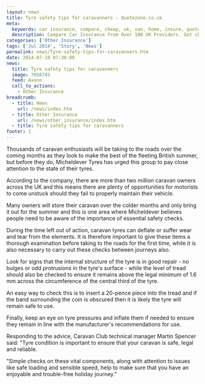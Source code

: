 ```yaml
---
layout: news
title: Tyre safety tips for caravanners - Quotezone.co.uk
meta:
  keywords: car insurance, compare, cheap, uk, van, home, insure, quotes, online, comparison, bike, loans, life
  description: Compare Car Insurance from Over 100 UK Providers. Get cheap quotes online now using our fast, free, secure comparison site
categories: ['Other Insurance']
tags: ['Jul 2014', 'Story', 'News']
permalink: news/Tyre-safety-tips-for-caravanners.htm
date: 2014-07-18 07:30:00
news:
  title: Tyre safety tips for caravanners
  image: 7056745
  feed: Axonn
  call_to_actions:
    - Other Insurance
breadcrumb:
  - title: News
    url: /news/index.htm
  - title: Other Insurance
    url: /news/other_insurance/index.htm
  - title: Tyre safety tips for caravanners
footer: 1
---
```


Thousands of caravan enthusiasts will be taking to the roads over the coming months as they look to make the best of the fleeting British summer, but before they do, Micheldever Tyres has urged this group to pay close attention to the state of their tyres.

According to the company, there are more than two million caravan owners across the UK and this means there are plenty of opportunities for motorists to come unstuck should they fail to properly maintain their vehicle.

Many owners will store their caravan over the colder months and only bring it out for the summer and this is one area where Micheldever believes people need to be aware of the importance of essential safety checks.

During the time left out of action, caravan tyres can deflate or suffer wear and tear from the elements. It is therefore important to give these items a thorough examination before taking to the roads for the first time, while it is also necessary to carry out these checks between journeys also.

Look for signs that the internal structure of the tyre is in good repair - no bulges or odd protrusions in the tyre&#39;s surface - while the level of tread should also be checked to ensure it remains above the legal minimum of 1.6 mm across the circumference of the central third of the tyre.

An easy way to check this is to insert a 20-pence piece into the tread and if the band surrounding the coin is obscured then it is likely the tyre will remain safe to use.

Finally, keep an eye on tyre pressures and inflate them if needed to ensure they remain in line with the manufacturer&#39;s recommendations for use.

Responding to the advice, Caravan Club technical manager Martin Spencer said: &quot;Tyre condition is important to ensure that your caravan is safe, legal and reliable.

&quot;Simple checks on these vital components, along with attention to issues like safe loading and sensible speed, help to make sure that you have an enjoyable and trouble-free holiday journey.&quot;

